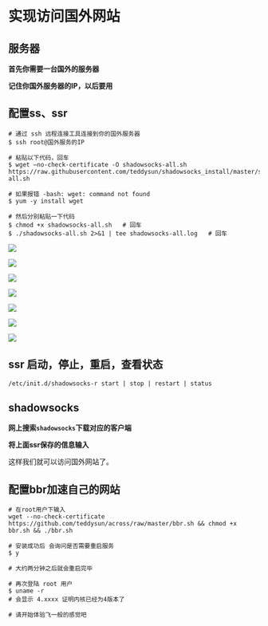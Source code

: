 # 实现访问国外网站

## 服务器

**首先你需要一台国外的服务器**

**记住你国外服务器的IP，以后要用**



## 配置ss、ssr

```shell
# 通过 ssh 远程连接工具连接到你的国外服务器
$ ssh root@国外服务的IP

# 粘贴以下代码，回车
$ wget –no-check-certificate -O shadowsocks-all.sh https://raw.githubusercontent.com/teddysun/shadowsocks_install/master/shadowsocks-all.sh

# 如果报错 -bash: wget: command not found
$ yum -y install wget

# 然后分别粘贴一下代码
$ chmod +x shadowsocks-all.sh	# 回车
$ ./shadowsocks-all.sh 2>&1 | tee shadowsocks-all.log	# 回车
```



![](https://hkw-img.oss-cn-hongkong.aliyuncs.com/serve/ssr1.png?Expires=1587693372&OSSAccessKeyId=TMP.3KkUrtkkRa1Diwidoav8qdkSupFpNzSwEavynku79kBoRUrT87994wBTZkXh7n3CMLnwnv2fqYMv7tqzxgrLjU5LcAYPUM&Signature=hZnCiXsN5dxqPJnrOt56csG8rCI%3D)

![](https://hkw-img.oss-cn-hongkong.aliyuncs.com/serve/ssr2.png?Expires=1587693396&OSSAccessKeyId=TMP.3KkUrtkkRa1Diwidoav8qdkSupFpNzSwEavynku79kBoRUrT87994wBTZkXh7n3CMLnwnv2fqYMv7tqzxgrLjU5LcAYPUM&Signature=KTdg5vBaGvkhU%2FU6GbTMjyGNn1s%3D)

![](https://hkw-img.oss-cn-hongkong.aliyuncs.com/serve/ssr3.png?Expires=1587693418&OSSAccessKeyId=TMP.3KkUrtkkRa1Diwidoav8qdkSupFpNzSwEavynku79kBoRUrT87994wBTZkXh7n3CMLnwnv2fqYMv7tqzxgrLjU5LcAYPUM&Signature=niTtx7HNZSdVVAcQ69JxWLPQgWo%3D)

![](https://hkw-img.oss-cn-hongkong.aliyuncs.com/serve/ssr4.png?Expires=1587693436&OSSAccessKeyId=TMP.3KkUrtkkRa1Diwidoav8qdkSupFpNzSwEavynku79kBoRUrT87994wBTZkXh7n3CMLnwnv2fqYMv7tqzxgrLjU5LcAYPUM&Signature=3uqz5HJ%2B3plNHeyS1Fs5v7GwbhA%3D)

![](https://hkw-img.oss-cn-hongkong.aliyuncs.com/serve/ssr5.png?Expires=1587693451&OSSAccessKeyId=TMP.3KkUrtkkRa1Diwidoav8qdkSupFpNzSwEavynku79kBoRUrT87994wBTZkXh7n3CMLnwnv2fqYMv7tqzxgrLjU5LcAYPUM&Signature=Zf8c1qm7wAH5jfPHbOdvXRnc2BQ%3D)

![](https://hkw-img.oss-cn-hongkong.aliyuncs.com/serve/ssr6.png?Expires=1587693465&OSSAccessKeyId=TMP.3KkUrtkkRa1Diwidoav8qdkSupFpNzSwEavynku79kBoRUrT87994wBTZkXh7n3CMLnwnv2fqYMv7tqzxgrLjU5LcAYPUM&Signature=SSbNcUAzDEs5hKeySMljXlv5QWc%3D)

![](https://hkw-img.oss-cn-hongkong.aliyuncs.com/serve/ssr7.png?Expires=1587693483&OSSAccessKeyId=TMP.3KkUrtkkRa1Diwidoav8qdkSupFpNzSwEavynku79kBoRUrT87994wBTZkXh7n3CMLnwnv2fqYMv7tqzxgrLjU5LcAYPUM&Signature=I1Q3gikUxyru8%2BgNymBupuZZO0k%3D)





## ssr 启动，停止，重启，查看状态

```shell
/etc/init.d/shadowsocks-r start | stop | restart | status
```

## shadowsocks

**网上搜索`shadowsocks`下载对应的客户端**

**将上面ssr保存的信息输入**



这样我们就可以访问国外网站了。



## 配置bbr加速自己的网站

```shell
# 在root用户下输入
wget --no-check-certificate https://github.com/teddysun/across/raw/master/bbr.sh && chmod +x bbr.sh && ./bbr.sh

# 安装成功后 会询问是否需要重启服务
$ y

# 大约两分钟之后就会重启完毕

# 再次登陆 root 用户
$ uname -r
# 会显示 4.xxxx 证明内核已经为4版本了

# 请开始体验飞一般的感觉吧
```

